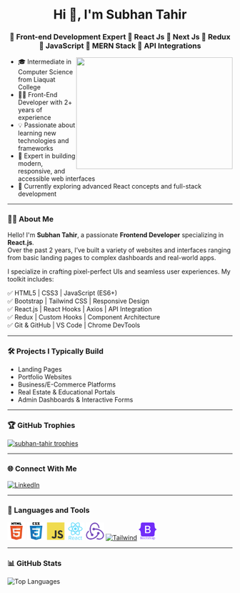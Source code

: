 <h1 align="center">Hi 👋, I'm Subhan Tahir</h1>
<h3 align="center">🎯 Front-end Development Expert 🎯 React Js 🎯 Next Js 🎯 Redux 🎯 JavaScript 🎯 MERN Stack 🎯 API Integrations</h3>

<img align="right" src="https://i.pinimg.com/originals/81/17/8b/81178b47a8598f0c81c4799f2cdd4057.gif" width="350" height="250" />

- 🎓 Intermediate in Computer Science from Liaquat College  
- 👨‍💻 Front-End Developer with 2+ years of experience  
- 💡 Passionate about learning new technologies and frameworks  
- 🎯 Expert in building modern, responsive, and accessible web interfaces  
- 🚀 Currently exploring advanced React concepts and full-stack development  

---

### 👨‍💻 About Me

Hello! I'm **Subhan Tahir**, a passionate **Frontend Developer** specializing in **React.js**.  
Over the past 2 years, I’ve built a variety of websites and interfaces ranging from basic landing pages to complex dashboards and real-world apps.

I specialize in crafting pixel-perfect UIs and seamless user experiences. My toolkit includes:

✅ HTML5 | CSS3 | JavaScript (ES6+)  
✅ Bootstrap | Tailwind CSS | Responsive Design  
✅ React.js | React Hooks | Axios | API Integration  
✅ Redux | Custom Hooks | Component Architecture  
✅ Git & GitHub | VS Code | Chrome DevTools

---

### 🛠️ Projects I Typically Build

- Landing Pages  
- Portfolio Websites  
- Business/E-Commerce Platforms  
- Real Estate & Educational Portals  
- Admin Dashboards & Interactive Forms

---

### 🏆 GitHub Trophies

<p align="left">
  <a href="https://github.com/ryo-ma/github-profile-trophy">
    <img src="https://github-profile-trophy.vercel.app/?username=subhan-tahir&theme=gruvbox&margin-w=10&margin-h=10" alt="subhan-tahir trophies" />
  </a>
</p>

---

### 🌐 Connect With Me

<p align="left">
  <a href="https://linkedin.com/in/subhan-tahir" target="blank">
    <img align="center" src="https://raw.githubusercontent.com/rahuldkjain/github-profile-readme-generator/master/src/images/icons/Social/linked-in-alt.svg" alt="LinkedIn" height="30" width="40" />
  </a>
</p>

---

### 🧰 Languages and Tools

<p align="left">
  <a href="https://www.w3.org/html/" target="_blank"><img src="https://raw.githubusercontent.com/devicons/devicon/master/icons/html5/html5-original-wordmark.svg" alt="HTML5" width="40" height="40"/></a>
  <a href="https://www.w3schools.com/css/" target="_blank"><img src="https://raw.githubusercontent.com/devicons/devicon/master/icons/css3/css3-original-wordmark.svg" alt="CSS3" width="40" height="40"/></a>
  <a href="https://developer.mozilla.org/en-US/docs/Web/JavaScript" target="_blank"><img src="https://raw.githubusercontent.com/devicons/devicon/master/icons/javascript/javascript-original.svg" alt="JavaScript" width="40" height="40"/></a>
  <a href="https://reactjs.org/" target="_blank"><img src="https://raw.githubusercontent.com/devicons/devicon/master/icons/react/react-original-wordmark.svg" alt="React" width="40" height="40"/></a>
  <a href="https://redux.js.org/" target="_blank"><img src="https://raw.githubusercontent.com/devicons/devicon/master/icons/redux/redux-original.svg" alt="Redux" width="40" height="40"/></a>
  <a href="https://tailwindcss.com/" target="_blank"><img src="https://www.vectorlogo.zone/logos/tailwindcss/tailwindcss-icon.svg" alt="Tailwind" width="40" height="40"/></a>
  <a href="https://getbootstrap.com/" target="_blank"><img src="https://raw.githubusercontent.com/devicons/devicon/master/icons/bootstrap/bootstrap-plain-wordmark.svg" alt="Bootstrap" width="40" height="40"/></a>
</p>

---

### 📊 GitHub Stats

<p align="left">
  <img src="https://github-readme-stats.vercel.app/api/top-langs?username=subhan-tahir&show_icons=true&locale=en&layout=compact&theme=radical" alt="Top Languages" />
</p>
